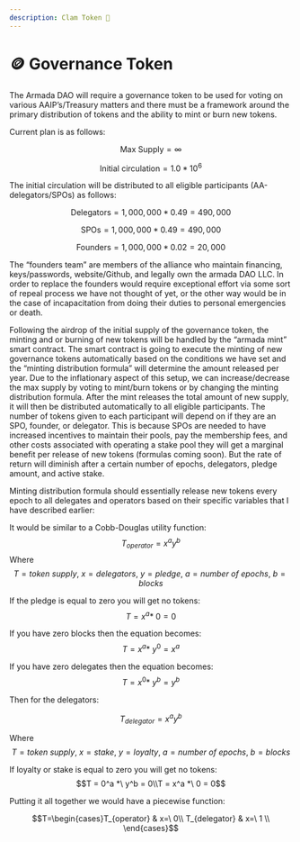 ```yaml
---
description: Clam Token 🦪
---
```


# 🪙 Governance Token

The Armada DAO will require a governance token to be used for voting on various AAIP’s/Treasury matters and there must be a framework around the primary distribution of tokens and the ability to mint or burn new tokens.&#x20;


Current plan is as follows:&#x20;

$$\text{Max Supply} = \infty$$&#x20;

$$\text{Initial circulation} = 1.0 * 10^6$$&#x20;

The initial circulation will be distributed to all eligible participants (AA-delegators/SPOs) as follows:&#x20;

$$\text{Delegators} = 1,000,000 * 0.49 = 490,000$$&#x20;

$$\text{SPOs} = 1,000,000 * 0.49 = 490,000$$&#x20;

$$\text{Founders} = 1,000,000 * 0.02 = 20,000$$&#x20;

The “founders team” are members of the alliance who maintain financing, keys/passwords, website/Github, and legally own the armada DAO LLC. In order to replace the founders would require exceptional effort via some sort of repeal process we have not thought of yet, or the other way would be in the case of incapacitation from doing their duties to personal emergencies or death.

Following the airdrop of the initial supply of the governance token, the minting and or burning of new tokens will be handled by the “armada mint” smart contract. The smart contract is going to execute the minting of new governance tokens automatically based on the conditions we have set and the “minting distribution formula” will determine the amount released per year. Due to the inflationary aspect of this setup, we can increase/decrease the max supply by voting to mint/burn tokens or by changing the minting distribution formula. After the mint releases the total amount of new supply, it will then be distributed automatically to all eligible participants. The number of tokens given to each participant will depend on if they are an SPO, founder, or delegator. This is because SPOs are needed to have increased incentives to maintain their pools, pay the membership fees, and other costs associated with operating a stake pool they will get a marginal benefit per release of new tokens (formulas coming soon). But the rate of return will diminish after a certain number of epochs, delegators, pledge amount, and active stake.

Minting distribution formula should essentially release new tokens every epoch to all delegates and operators based on their specific variables that I have described earlier:

It would be similar to a Cobb-Douglas utility function:
$$
T_{operator} = x^a y^b
$$
Where 
$$T = {token\ supply},\ x = delegators,\ y = pledge ,\ a = number\ of\ epochs,\ b = blocks$$

If the pledge is equal to zero you will get no tokens:
$$T = x^a *\ 0 = 0$$

If you have zero blocks then the equation becomes:
$$T = x^a *\ y^0 = x^a$$

If you have zero delegates then the equation becomes:
$$T = x^0 *\ y^b = y^b$$

Then for the delegators:

$$T_{delegator} = x^a y^b$$

Where
$$ T = {token\ supply},\ x = stake,\ y = loyalty, \ a = number\ of\ epochs,\ b = blocks$$

If loyalty or stake is equal to zero you will get no tokens:
$$T = 0^a *\ y^b = 0\\T = x^a *\ 0 = 0$$

Putting it all together we would have a piecewise function:

$$T=\begin{cases}T_{operator} & x=\ 0\\ T_{delegator} & x=\ 1 \\ \end{cases}$$

